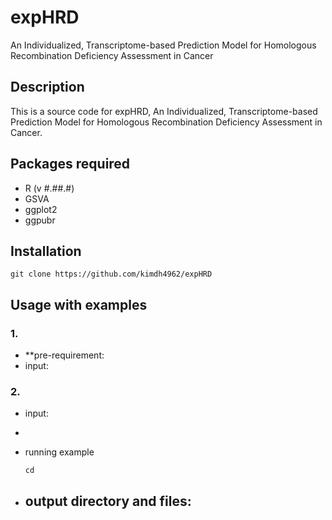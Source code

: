# expHRD
An Individualized, Transcriptome-based Prediction Model for Homologous Recombination Deficiency Assessment in Cancer


## Description
This is a source code for expHRD, An Individualized, Transcriptome-based Prediction Model for Homologous Recombination Deficiency Assessment in Cancer.


## Packages required
  - R (v #.##.#)
  - GSVA
  - ggplot2
  - ggpubr

## Installation

    git clone https://github.com/kimdh4962/expHRD


## Usage with examples
### 1. 
- **pre-requirement: 
- input:  


### 2. 
- input: 
- 
- running example

      cd 
- output directory and files:
    - 

